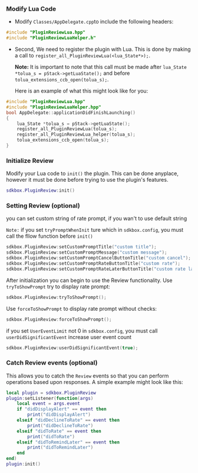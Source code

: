 ### Modify Lua Code
* Modify `Classes/AppDelegate.cpp`to include the following headers:
```cpp
#include "PluginReviewLua.hpp"
#include "PluginReviewLuaHelper.h"
```

* Second, We need to register the plugin with Lua. This is done by making a call to `register_all_PluginReviewLua(<lua_State*>);`.

  __Note:__ It is important to note that this call must be made after `lua_State *tolua_s = pStack->getLuaState();` and before `tolua_extensions_ccb_open(tolua_s);`.

	Here is an example of what this might look like for you:
```cpp
#include "PluginReviewLua.hpp"
#include "PluginReviewLuaHelper.hpp"
bool AppDelegate::applicationDidFinishLaunching()
{
	lua_State *tolua_s = pStack->getLuaState();
	register_all_PluginReviewLua(tolua_s);
	register_all_PluginReviewLua_helper(tolua_s);
	tolua_extensions_ccb_open(tolua_s);
}
```

### Initialize Review
Modify your Lua code to `init()` the plugin. This can be done anyplace, however it must be done before trying to use the plugin's features.
```lua
sdkbox.PluginReview:init()
```

### Setting Review (optional)
you can set custom string of rate prompt, if you wan't to use default string

`Note:` if you set `tryPromptWhenInit` ture which in `sdkbox.config`, you must call the fllow function before `init()`
```cpp
sdkbox.PluginReview:setCustomPromptTitle("custom title");
sdkbox.PluginReview:setCustomPromptMessage("custom message");
sdkbox.PluginReview:setCustomPromptCancelButtonTitle("custom cancel");
sdkbox.PluginReview:setCustomPromptRateButtonTitle("custom rate");
sdkbox.PluginReview:setCustomPromptRateLaterButtonTitle("custom rate later");
```

After initialization you can begin to use the Review functionality.
Use `tryToShowPrompt` try to display rate prompt:
```cpp
sdkbox.PluginReview:tryToShowPrompt();
```

Use `forceToShowPrompt` to display rate prompt without checks:
```cpp
sdkbox.PluginReview:forceToShowPrompt();
```

if you set `UserEventLimit` not 0 in `sdkbox.config`, you must call `userDidSignificantEvent` increase user event count
```cpp
sdkbox.PluginReview:userDidSignificantEvent(true);
```

### Catch Review events (optional)
This allows you to catch the `Review` events so that you can perform operations based upon responses. A simple example might look like this:
```lua
local plugin = sdkbox.PluginReview
plugin:setListener(function(args)
    local event = args.event
    if "didDisplayAlert" == event then
        print("didDisplayAlert")
    elseif "didDeclineToRate" == event then
        print("didDeclineToRate")
    elseif "didToRate" == event then
        print("didToRate")
    elseif "didToRemindLater" == event then
        print("didToRemindLater")
    end
end)
plugin:init()
```
